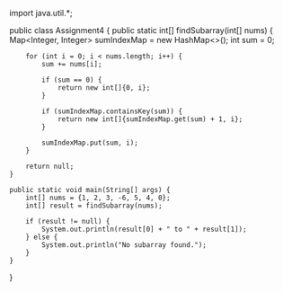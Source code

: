 import java.util.*;

public class Assignment4 {
    public static int[] findSubarray(int[] nums) {
        Map<Integer, Integer> sumIndexMap = new HashMap<>();
        int sum = 0;
        
        for (int i = 0; i < nums.length; i++) {
            sum += nums[i];
            
            if (sum == 0) {
                return new int[]{0, i};
            }
            
            if (sumIndexMap.containsKey(sum)) {
                return new int[]{sumIndexMap.get(sum) + 1, i};
            }
            
            sumIndexMap.put(sum, i);
        }
        
        return null;
    }
    
    public static void main(String[] args) {
        int[] nums = {1, 2, 3, -6, 5, 4, 0};
        int[] result = findSubarray(nums);
        
        if (result != null) {
            System.out.println(result[0] + " to " + result[1]);
        } else {
            System.out.println("No subarray found.");
        }
    }
}
